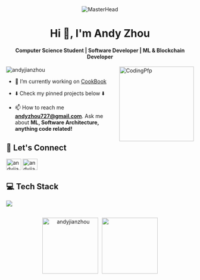 <!-- Make a masterhead -->
<div align="center">
  <img src="https://imgur.com/oPMKj3z.gif" alt="MasterHead">
</div>

<h1 align="center">Hi 👋, I'm Andy Zhou</h1>
<h4 align="center">Computer Science Student | Software Developer | ML & Blockchain Developer</h4>
<img align="right" alt="CodingPfp" width="200" src="https://media.tenor.com/lNtmoshuUI8AAAAi/bahroo-hacker.gif">

<p align="left"> <img src="https://komarev.com/ghpvc/?username=andyjianzhou&label=Profile%20views&color=0e75b6&style=flat" alt="andyjianzhou" /> </p>

<!-- <p align="left"> <a href="https://github.com/ryo-ma/github-profile-trophy"><img src="https://github-profile-trophy.vercel.app/?username=andyjianzhou" alt="andyjianzhou" /></a> </p> -->

- 🔭 I’m currently working on [CookBook](https://github.com/andyjianzhou/CookBook)

- ⬇️ Check my pinned projects below ⬇️

- 📫 How to reach me **andyzhou727@gmail.com**. Ask me about **ML, Software Architecture, anything code related!**

<h2 align="left">🤝 Let's Connect</h2>
<p align="left">
<a href="https://www.linkedin.com/in/andy-zhou-3a1a47201/" target="blank"><img align="center" src="https://raw.githubusercontent.com/rahuldkjain/github-profile-readme-generator/master/src/images/icons/Social/linked-in-alt.svg" alt="andyjianzhou" height="30" width="40" /></a>
<a href="https://kaggle.com/andyjianzhou" target="blank"><img align="center" src="https://raw.githubusercontent.com/rahuldkjain/github-profile-readme-generator/master/src/images/icons/Social/kaggle.svg" alt="andyjianzhou" height="30" width="40" /></a>
</p>

<h2 align="left">💻 Tech Stack</h2>
<div align="left">
  <a href="https://skillicons.dev">
    <img src="https://skillicons.dev/icons?i=python,java,c,cpp,css,django,flask,firebase,aws,git,graphql,html,js,linux,mysql,opencv,pytorch,react,ts,docker,redis,tensorflow,matlab,postgres" />
  </a>
</div>
<div align="center" style="display: flex; justify-content: center; align-items: center; gap: 10px; flex-wrap: wrap; margin-top: 30px;">
    <img src="https://github-readme-stats-sigma-five.vercel.app/api?username=andyjianzhou&show_icons=true&theme=dark&hide_border=false" alt="andyjianzhou" height="150px"/>
    <img src="https://github-readme-streak-stats.herokuapp.com/?user=andyjianzhou&theme=dark" height="150px"/>
</div>
